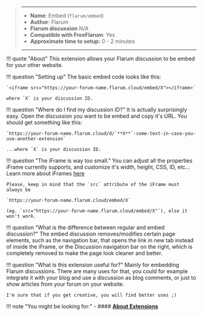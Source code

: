 > ---
> - **Name**: Embed (`flarum/embed`)
> - **Author**: Flarum
> - **Flarum discussion** N/A
> - **Compatible with FreeFlarum**: Yes
> - **Approximate time to setup:** 0 - 2 minutes
>
> ---

!!! quote "About"
    This extension allows your Flarum discussion to be embed for your other website.
    
!!! question "Setting up"
    The basic embed code looks like this:
    
    `<iframe src="https://your-forum-name.flarum.cloud/embed/X"></iframe>` 
    
    where `X` is your discussion ID.
    
!!! question "Where do I find my discussion ID?"
    It is actually surprisingly easy. Open the discussion you want to be embed and copy it's URL.
    You should get something like this: 
    
    `https://your-forum-name.flarum.cloud/d/`**X**`-some-text-in-case-you-use-another-extension`
    
    ...where `X` is your discussion ID.
    
!!! question "The iFrame is way too small."
    You can adjust all the properties iFrame currently supports, and customize it's width, height, CSS, ID, etc... Learn more about iFrames [here](https://www.w3schools.com/html/html_iframe.asp)
    
    Please, keep in mind that the `src` attribute of the iFrame must always be 
    
    `https://your-forum-name.flarum.cloud/embed/X`
    
    (eg. `src="https://your-forum-name.flarum.cloud/embed/X"`), else it won't work.

!!! question "What is the difference between regular and embed discussion?"
    The embed discussion removes/modifies certain page elements, such as the navigation bar, that opens the link in new tab instead of inside the iFrame, or the Discussion navigation bar on the right, which is completely removed to make the page look cleaner and better.
    
!!! question "What is this extension useful for?"
    Mainly for embedding Flarum discussions. There are many uses for that, you could for example integrate it with your blog and use a discussion as blog comments, or just to show articles from your forum on your website. 
    
    I'm sure that if you get creative, you will find better uses ;)

!!! note "You might be looking for:"
    - #### **[About Extensions](/docs/How-to/Extensions/About-Extensions/)**
